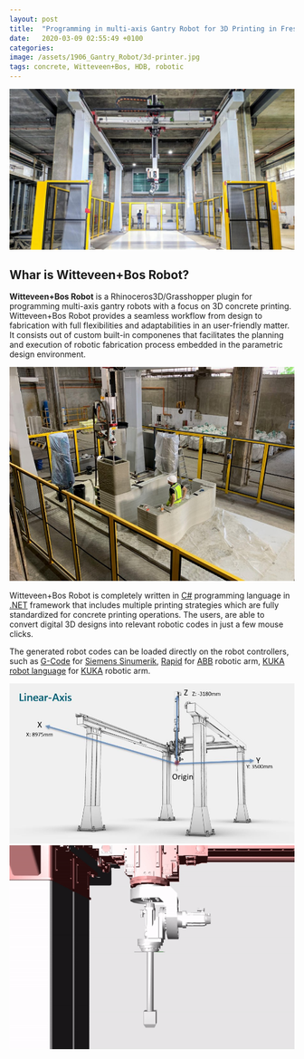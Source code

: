 ```yaml
---
layout: post
title:  "Programming in multi-axis Gantry Robot for 3D Printing in Fresh Concrete"
date:   2020-03-09 02:55:49 +0100
categories: 
image: /assets/1906_Gantry_Robot/3d-printer.jpg
tags: concrete, Witteveen+Bos, HDB, robotic
---
```


![image](/assets/1906_Gantry_Robot/3d-printer.jpg)

## Whar is Witteveen+Bos Robot?

**Witteveen+Bos Robot** is a Rhinoceros3D/Grasshopper plugin for programming multi-axis gantry robots with a focus on 3D concrete printing. Witteveen+Bos Robot provides a seamless workflow from design to fabrication with full flexibilities and adaptabilities in an user-friendly matter. It consists out of custom built-in componenes that facilitates the planning and execution of robotic fabrication process embedded in the parametric design environment.

![image](/assets/1906_Gantry_Robot/Picture2.jpg)

Witteveen+Bos Robot is completely written in [C#][c] programming language in [.NET][net] framework that includes multiple printing strategies which are fully standardized for concrete printing operations. The users, are able to convert digital 3D designs into relevant robotic codes in just a few mouse clicks.

The generated robot codes can be loaded directly on the robot controllers, such as [G-Code][GC] for [Siemens Sinumerik][SS], [Rapid][RA] for [ABB][ABB] robotic arm, [KUKA robot language][KR] for [KUKA][KK] robotic arm.

![image](/assets/1906_Gantry_Robot/Picture12.jpg)
![image](/assets/1906_Gantry_Robot/ezgif.com-video-to-gif.gif)






[c]: https://docs.microsoft.com/en-us/dotnet/csharp/
[net]: https://dotnet.microsoft.com/
[GC]: https://en.wikipedia.org/wiki/G-code
[SS]: https://new.siemens.com/global/en.html
[RA]: https://en.wikipedia.org/wiki/RAPID
[ABB]: https://new.abb.com/
[KR]: https://en.wikipedia.org/wiki/KUKA_Robot_Language
[KK]: https://www.kuka.com/

